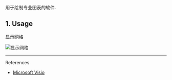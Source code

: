 用于绘制专业图表的软件.

## 1. Usage

显示网格

![显示网格](C:\Users\sec\share\github\notes\images\Microsoft%20Visio\显示网格.png)

---

References

- [Microsoft Visio](https://www.microsoft.com/en-in/microsoft-365/visio/flowchart-software)